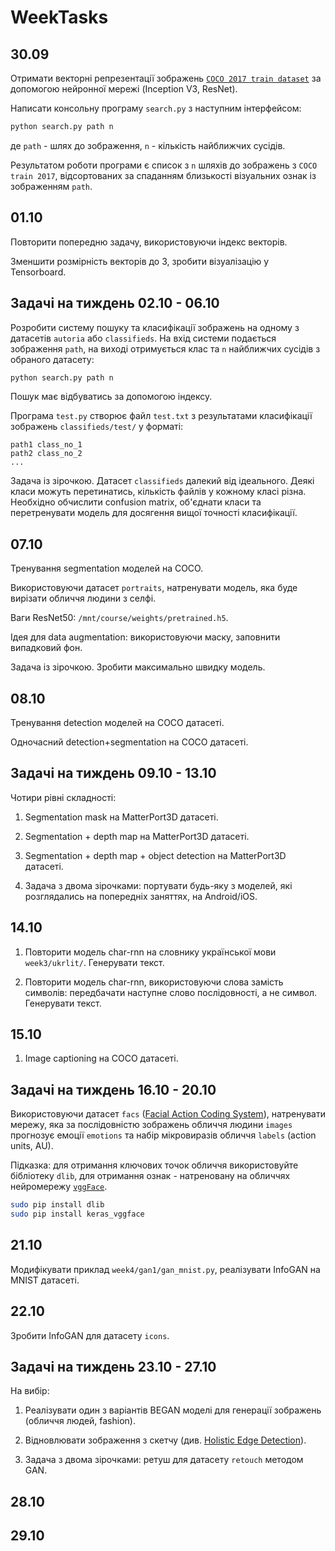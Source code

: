 # WeekTasks

## 30.09

Отримати векторні репрезентації зображень 
[`COCO 2017 train dataset`](http://images.cocodataset.org/zips/train2017.zip)
за допомогою нейронної мережі (Inception V3, ResNet). 

Написати консольну програму `search.py` з наступним інтерфейсом:
```bash
python search.py path n
```
де `path` - шлях до зображення, `n` - кількість найближчих сусідів.

Результатом роботи програми є список з `n` шляхів до зображень з `COCO train 2017`, 
відсортованих за спаданням близькості візуальних ознак із зображенням `path`.

## 01.10

Повторити попередню задачу, використовуючи індекс векторів.

Зменшити розмірність векторів до 3, зробити візуалізацію у Tensorboard.

## Задачі на тиждень 02.10 - 06.10

Розробити систему пошуку та класифікації зображень на одному з датасетів `autoria` або
`classifieds`. На вхід системи подається зображення `path`, на виході отримується
клас та `n` найближчих сусідів з обраного датасету:

```bash
python search.py path n
```
Пошук має відбуватись за допомогою індексу.

Програма `test.py` створює файл `test.txt` з результатами класифікації зображень 
`classifieds/test/` у форматі:
```text
path1 class_no_1
path2 class_no_2
...
```

Задача із зірочкою. Датасет `classifieds` далекий від ідеального. 
Деякі класи можуть перетинатись, кількість файлів у кожному класі різна.
Необхідно обчислити confusion matrix, об'єднати класи та перетренувати модель для 
досягення вищої точності класифікації.

## 07.10

Тренування segmentation моделей на COCO.

Використовуючи датасет `portraits`, натренувати модель, яка буде вирізати обличчя людини з 
селфі. 

Ваги ResNet50: `/mnt/course/weights/pretrained.h5`.

Ідея для data augmentation: використовуючи маску,
заповнити випадковий фон.

Задача із зірочкою. Зробити максимально швидку модель.

## 08.10

Тренування detection моделей на COCO датасеті.

Одночасний detection+segmentation на COCO датасеті.

## Задачі на тиждень 09.10 - 13.10

Чотири рівні складності:

1. Segmentation mask на MatterPort3D датасеті.

2. Segmentation + depth map на MatterPort3D датасеті.

3. Segmentation + depth map + object detection на MatterPort3D датасеті.

4. Задача з двома зірочками: портувати будь-яку з моделей, які розглядались на попередніх заняттях, на Android/iOS.

## 14.10

1. Повторити модель char-rnn на словнику української мови `week3/ukrlit/`.
Генерувати текст.

2. Повторити модель char-rnn, використовуючи слова замість символів: передбачати
наступне слово послідовності, а не символ. Генерувати текст.

## 15.10

1. Image captioning на COCO датасеті.

## Задачі на тиждень 16.10 - 20.10

Використовуючи датасет `facs` 
([Facial Action Coding System](https://en.wikipedia.org/wiki/Facial_Action_Coding_System)),
натренувати мережу, яка за послідовністю зображень обличчя людини `images`
прогнозує емоції `emotions` та набір мікровиразів обличчя `labels` (action units, AU).

Підказка: для отримання ключових точок обличчя використовуйте бібліотеку `dlib`,
для отримання ознак - натреновану на обличчях нейромережу 
[`vggFace`](https://github.com/rcmalli/keras-vggface).

```bash
sudo pip install dlib
sudo pip install keras_vggface
```

## 21.10

Модифікувати приклад `week4/gan1/gan_mnist.py`, 
реалізувати InfoGAN на MNIST датасеті.

## 22.10

Зробити InfoGAN для датасету `icons`.

## Задачі на тиждень 23.10 - 27.10

На вибір:

1. Реалізувати один з варіантів BEGAN моделі для генерації зображень 
(обличчя людей, fashion).

2. Відновлювати зображення з скетчу 
(див. [Holistic Edge Detection](https://github.com/s9xie/hed)).

3. Задача з двома зірочками: ретуш для датасету `retouch` методом GAN.

## 28.10

## 29.10